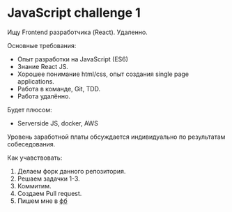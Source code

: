 # JavaScript challenge 1

Ищу Frontend разработчика (React). Удаленно.

Основные требования:
* Опыт разработки на JavaScript (ES6)
* Знание React JS.
* Хорошее понимание html/css, опыт создания single page applications.
* Работа в команде, Git, TDD.
* Работа удалённо.

Будет плюсом:
* Serverside JS, docker, AWS

Уровень заработной платы обсуждается индивидуально по результатам собеседования.

Как учавствовать:
1. Делаем форк данного репозитория.
2. Решаем задачки 1-3.
3. Коммитим.
4. Создаем Pull request.
5. Пишем мне в [фб](https://www.facebook.com/alexander.batalov)
